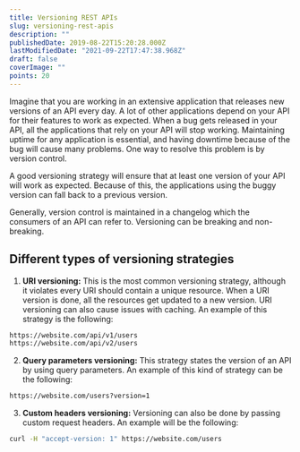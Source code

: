 ```yaml
---
title: Versioning REST APIs
slug: versioning-rest-apis
description: ""
publishedDate: 2019-08-22T15:20:28.000Z
lastModifiedDate: "2021-09-22T17:47:38.968Z"
draft: false
coverImage: ""
points: 20
---
```


Imagine that you are working in an extensive application that releases new versions of an API every day. A lot of other applications depend on your API for their features to work as expected. When a bug gets released in your API, all the applications that rely on your API will stop working. Maintaining uptime for any application is essential, and having downtime because of the bug will cause many problems. One way to resolve this problem is by version control.

A good versioning strategy will ensure that at least one version of your API will work as expected. Because of this, the applications using the buggy version can fall back to a previous version.

Generally, version control is maintained in a changelog which the consumers of an API can refer to. Versioning can be breaking and non-breaking.

## Different types of versioning strategies

1. **URI versioning:** This is the most common versioning strategy, although it violates every URI should contain a unique resource. When a URI version is done, all the resources get updated to a new version. URI versioning can also cause issues with caching. An example of this strategy is the following:

```bash
https://website.com/api/v1/users
https://website.com/api/v2/users
```

2. **Query parameters versioning:** This strategy states the version of an API by using query parameters. An example of this kind of strategy can be the following:

```bash
https://website.com/users?version=1
```

3. **Custom headers versioning:** Versioning can also be done by passing custom request headers. An example will be the following:

```bash
curl -H "accept-version: 1" https://website.com/users
```
